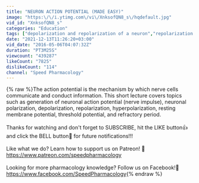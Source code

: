 ```yaml
---
title: "NEURON ACTION POTENTIAL (MADE EASY)"
image: "https:\/\/i.ytimg.com\/vi\/XnksofQN8_s\/hqdefault.jpg"
vid_id: "XnksofQN8_s"
categories: "Education"
tags: ["depolarization and repolarization of a neuron","repolarization and depolarization of neuron","hyperpolarization and depolarization"]
date: "2021-12-13T11:26:20+03:00"
vid_date: "2016-05-06T04:07:32Z"
duration: "PT3M25S"
viewcount: "439287"
likeCount: "7825"
dislikeCount: "114"
channel: "Speed Pharmacology"
---
```

{% raw %}The action potential is the mechanism by which nerve cells communicate and conduct information. This short lecture covers topics such as generation of neuronal action potential (nerve impulse), neuronal polarization, depolarization, repolarization, hyperpolarization, resting membrane potential, threshold potential, and refractory period.<br /><br />Thanks for watching and don't forget to SUBSCRIBE, hit the LIKE button👍 and click the BELL button🔔 for future notifications!!! <br /><br />Like what we do? Learn how to support us on Patreon! 💪<a rel="nofollow" target="blank" href="https://www.patreon.com/speedpharmacology">https://www.patreon.com/speedpharmacology</a><br /><br />Looking for more pharmacology knowledge? Follow us on Facebook!💊<br /><a rel="nofollow" target="blank" href="https://www.facebook.com/SpeedPharmacology">https://www.facebook.com/SpeedPharmacology</a>{% endraw %}
